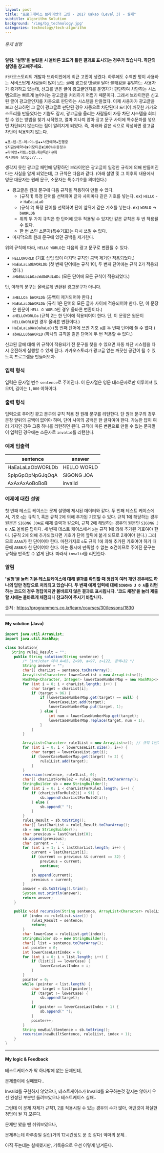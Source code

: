 ```yaml
---
layout: post
title: "프로그래머스 브라이언의 고민 - 2017 Kakao (Level 3) - 실패"
subtitle: Algorithm Solution
background: '/img/bg_technology.jpg'
categories: technology/tech-algorithm
---
```


###### 문제 설명

**알림: '실행'을 눌렀을 시 올바른 코드가 틀린 결과로 표시되는 경우가 있습니다. 하단의 설명을 참고해주세요.**

카카오스토리의 개발자 브라이언에게 최근 고민이 생겼다. 하루에도 수백만 명이 사용하는 서비스답게 사람들이 많이 보는 글에 광고성 댓글을 달아 불쾌감을 유발하는 사용자가 증가하고 있는데, 신고를 받은 글이 광고글인지를 운영자가 판단하여 차단하는 시스템으로는 빠르게 늘어나는 광고글을 처리하기 어렵기 때문이다. 그래서 브라이언은 신고된 글이 광고글인지를 자동으로 판단하는 시스템을 만들었다. 이제 사용자가 광고글을 보고 신고하면 그 글이 광고글로 판단된 경우 자동으로 차단된다! 드디어 깨끗한 카카오스토리를 만들었다는 기쁨도 잠시, 광고글을 올리는 사람들이 자동 차단 시스템을 회피할 수 있는 방법을 찾기 시작했고, 얼마 지나지 않아 광고 문구 사이에 특수문자를 넣으면 차단되지 않는다는 점이 알려지게 되었다. 즉, 아래와 같은 식으로 작성하면 광고글 차단이 적용되지 않는다.

```
♚프☆렌☆즈☆레☆이☆싱♚★사전예약★진행중
$지금$예약시♜이모티콘♜100%※증정※
★라이언★카트♨전원♨획@득@기@회
즉시이동 http://...
```

생각지 못한 광고글 패턴에 당황하던 브라이언은 광고글이 일정한 규칙에 의해 만들어진다는 사실을 알게 되었는데, 그 규칙은 다음과 같다.
(아래 설명 및 그 이후의 내용에서 영문 대문자는 원래 문구, 소문자는 특수기호를 의미한다.)

- 광고글은 원래 문구에 다음 규칙을 적용하여 만들 수 있다.
  - (규칙 1) 특정 단어를 선택하여 글자 사이마다 같은 기호를 넣는다. ex) `HELLO` -> `HaEaLaLaO`
  - (규칙 2) 특정 단어를 선택하여 단어 앞뒤에 같은 기호를 넣는다. ex) `WORLD` -> `bWORLDb`
  - 위의 두 가지 규칙은 한 단어에 모두 적용될 수 있지만 같은 규칙은 두 번 적용될 수 없다.
  - 한 번 쓰인 소문자(특수기호)는 다시 쓰일 수 없다.
- 마지막으로 원래 문구에 있던 공백을 제거한다.

위의 규칙에 따라, `HELLO WORLD`는 다음의 광고 문구로 변환될 수 있다.

- `HELLOWORLD` (기호 삽입 없이 마지막 규칙인 공백 제거만 적용되었다.)
- `HaEaLaLaObWORLDb` (첫 번째 단어에는 규칙 1이, 두 번째 단어에는 규칙 2가 적용되었다.)
- `aHbEbLbLbOacWdOdRdLdDc` (모든 단어에 모든 규칙이 적용되었다.)

단, 아래의 문구는 올바르게 변환된 광고문구가 아니다.

- `aHELLOa bWORLDb` (공백이 제거되어야 한다.)
- `HaEaLaLObWORLDb` (규칙 1은 단어의 모든 글자 사이에 적용되어야 한다. 단, 이 문장은 원문이 `HELL O WORLD`인 경우 올바른 변환이다.)
- `aHELLOWORLDa` (규칙 2는 한 단어에 적용되어야 한다. 단, 이 문장은 원문이 `HELLOWORLD`인 경우 올바른 변환이다.)
- `HaEaLaLaOWaOaRaLaD` (첫 번째 단어에 쓰인 기호 `a`를 두 번째 단어에 쓸 수 없다.)
- `abHELLObaWORLD` (하나의 규칙을 같은 단어에 두 번 적용할 수 없다.)

신고된 글에 대해 위 규칙이 적용되기 전 문구를 찾을 수 있으면 자동 차단 시스템을 다시 온전하게 실행할 수 있게 된다. 카카오스토리가 광고글 없는 깨끗한 공간이 될 수 있도록 프로그램을 만들어보자.

### 입력 형식

입력은 문자열 변수 `sentence`로 주어진다. 이 문자열은 영문 대소문자로만 이루어져 있으며, 길이는 `1,000` 이하이다.

### 출력 형식

입력으로 주어진 광고 문구의 규칙 적용 전 원래 문구를 리턴한다. 단 원래 문구의 경우 문장 앞뒤의 공백이 없어야 하며, 단어 사이의 공백은 한 글자여야 한다. 가능한 답이 여러 가지인 경우 그중 하나를 리턴하면 된다. 규칙에 따른 변환으로 만들 수 없는 문자열이 입력된 경우에는 소문자로 `invalid`를 리턴한다.

### 예제 입출력

| sentence         | answer      |
| ---------------- | ----------- |
| HaEaLaLaObWORLDb | HELLO WORLD |
| SpIpGpOpNpGJqOqA | SIGONG JOA  |
| AxAxAxAoBoBoB    | invalid     |

### 예제에 대한 설명

첫 번째 테스트 케이스는 문제 설명에 제시된 데이터와 같다.
두 번째 테스트 케이스에서, 기호 `q`는 규칙 1, 혹은 규칙 2에 의해 추가된 기호일 수 있다. 규칙 1에 해당하는 경우 원문은 `SIGONG JOA`로 예제 출력과 같으며, 규칙 2에 해당하는 경우의 원문인 `SIGONG J O A`도 올바른 답이다.
세 번째 테스트 케이스에서 `x`는 규칙 1에 의해 추가된 기호여야 한다. (규칙 2에 의해 추가되었다면 기호가 단어 앞뒤에 붙게 되므로 2개여야 한다.) 그러므로 `AAAA`가 한 단어여야 한다. 마찬가지로 `o`도 규칙 1에 의해 추가된 기호여야 하기 때문에 `ABBB`가 한 단어여야 한다. 이는 동시에 만족할 수 없는 조건이므로 주어진 문구는 규칙을 만족할 수 없게 된다. 따라서 `invalid`를 리턴한다.

### 알림

**'실행'을 눌러 기본 테스트케이스에 대해 결과를 확인할 때 정답이 여러 개인 경우에도 하나의 답만 정답으로 처리되고 있습니다. 두 번째 예제 입력에 대해 `SIGONG J O A`를 리턴하는 코드의 경우 정답이지만 올바르지 않은 결과로 표시됩니다. '코드 채점'을 눌러 제출할 시에는 올바르게 채점되니 참고하여 주시기 바랍니다.**

출처 : https://programmers.co.kr/learn/courses/30/lessons/1830



---



#### My solution (Java)

```java
import java.util.ArrayList;
import java.util.HashMap;

class Solution{
   String rule1_Result = "";
    public String solution(String sentence) {
        /* (int)char 에서 A=65, Z=90, a=97, z=122, 공백=32 */
        String answer = "";
        char[] charList = sentence.toCharArray();
        ArrayList<Character> lowerCaseList = new ArrayList<>();
        HashMap<Character, Integer> lowerCaseNumberMap = new HashMap<>();
        for (int i = 0; i < charList.length; i++) {
            char target = charList[i];
            if (target > 96) {
                if (lowerCaseNumberMap.get(target) == null) {
                    lowerCaseList.add(target);
                    lowerCaseNumberMap.put(target, 1);
                } else {
                    int num = lowerCaseNumberMap.get(target);
                    lowerCaseNumberMap.replace(target, num + 1);
                }
            }
        }

        ArrayList<Character> rule1List = new ArrayList<>(); // 규칙 1번에 해당되는 소문자 모두 다 담음
        for (int i = 0; i < lowerCaseList.size(); i++) {
            char target = lowerCaseList.get(i);
            if (lowerCaseNumberMap.get(target) != 2) {
                rule1List.add(target);
            }
        }
        recursion(sentence, rule1List, 0);
        char[] charListForRule2 = rule1_Result.toCharArray();
        StringBuilder sb = new StringBuilder();
        for (int i = 0; i < charListForRule2.length; i++) {
            if (charListForRule2[i] < 91) {
                sb.append(charListForRule2[i]);
            } else {
                sb.append(" ");
            }
        }
        rule1_Result = sb.toString();
        char[] lastCharList = rule1_Result.toCharArray();
        sb = new StringBuilder();
        char previous = lastCharList[0];
        sb.append(previous);
        char current = ' ';
        for (int i = 1; i < lastCharList.length; i++) {
            current = lastCharList[i];
            if (current == previous && current == 32) {
                previous = current;
                continue;
            }
            sb.append(current);
            previous = current;
        }
        answer = sb.toString().trim();
        System.out.println(answer);
        return answer;
    }

    public void recursion(String sentence, ArrayList<Character> rule1List, int index) {
        if (index >= rule1List.size()) {
            rule1_Result = sentence;
            return;
        }
        char lowerCase = rule1List.get(index);
        StringBuilder sb = new StringBuilder();
        char[] list = sentence.toCharArray();
        int pointer = 0;
        int lowerCaseLastIndex = 0;
        for (int i = 0; i < list.length; i++) {
            if (list[i] == lowerCase) {
                lowerCaseLastIndex = i;
            }
        }
        pointer = 0;
        while (pointer < list.length) {
            char target = list[pointer];
            if (target != lowerCase) {
                sb.append(target);
            }
            if (pointer == lowerCaseLastIndex + 1) {
                sb.append(" ");
            }
            pointer++;
        }
        String newBuiltSentence = sb.toString();
        recursion(newBuiltSentence, rule1List, index + 1);
    }
}

```



---

#### My logic & Feedback

테스트케이스가 딱 하나밖에 없는 문제인데,

문제풀이에 실패했다..

Invalid를 구현하지 않았으나, 테스트케이스가 Invalid를 요구하는것 같지는 않아서 우선 완성된 부분만 돌려보았으나 테스트케이스 실패..

그런데 이 문제 자체가 규칙1, 2를 적용시킬 수 있는 경우의 수가 많아, 어떤것이 확실한 정답이 될 지 모른다.

문제만 봤을 땐 쉬워보였으나, 

문제푸는데 하루종일 걸린(거의 12시간정도 푼 것 같다) 악마의 문제..

아직 푸는데는 실패했지만, 기록용으로 우선 이렇게 남겨둔다.